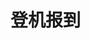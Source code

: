 # 登机报到
<frame src="//player.bilibili.com/player.html?aid=569061643&bvid=BV1fv4y157VC&cid=1070321435&p=16" scrolling="no" border="0" frameborder="no" framespacing="0" allowfullscreen="true"> </frame>
<br />
<dialog>
# I would like to [check in/v.] please.
## Could you give me your passport?
# Sure. Here it is.
## Where are you flying to today?
# London.
## How many pieces of [baggage/n.] would you like to check in?
# Two pieces.
## Please put the baggage on the [scale/n./19]. Here is your [boarding pass/n.].
# Thank you.
## The boarding time is 9:30 pm, Gate 31.
Please make sure your baggage passes the [security/n.] [check/n./2] down there before you leave.
# OK. Thank you.
## Have a nice flight.
</dialog>
